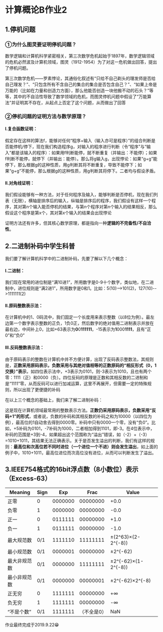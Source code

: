 # 计算概论B作业2
## 1.停机问题
### ①为什么图灵要证明停机问题？
数学逻辑和计算机科学紧密相关，第三次数学危机起始于1897年，数学逻辑领域的危机必然波及计算机领域，图灵（1912-1954）为了对这一危机做出回答，提出了停机问题。

第三次数学危机——罗素悖论，其通俗化叙述有“只给不自己剃头的理发师是否给自己理发？”、“只包含所有不含自己的集合的集合是否包含自己？”、“如果上帝是万能的（比如在力量和创造力方面），那么他能否创造一块他搬不动的石头？”等等，其中的不自洽性导致了数学领域的危机，而图灵停机问题中假设了“万能算法”并证明其不存在，从起点上否定了这个问题，从而做出了回答
### ②停机问题的证明方法与数学原理？
#### Ⅰ.复合函数证明：
假定存在这样的算法f，能够对任何“程序+输入（输入亦可是程序）”的组合判断是否能停机/停下，现在我们构造程序g，对输入的程序进行判断（令“程序”与“输入”都是该输入的程序）：如果用f判断能停，就不断重复（并输出：不能停）；如果f判断不能停，就停下（并输出：能停）。那么将g输入g，出现悖论：如果“g+g”能停下，那么根据g的这种性质，用g判断其将不断重复，导致不能停下；如果“g+g”不能停，那么根据g的这种性质，用g判断其将停下。二者均与假设矛盾。

#### Ⅱ.对角线证明：
我们假设能够有一种方法，对于任何程序及输入，能够判断是否停机，现在我们列表（无限），横轴是排序后的输入，纵轴是排序后的程序，我们假设有这样一个程序，其对第n个输入能否停机的结果，与第n个程序对第n个输入的结果相反，那么假设这个程序是第x个，其对第x个输入的结果会出现悖论

证明方法还有许多，但其核心数学原理，都是指向一种**逻辑的不完备性/不自洽性**。
## 2.二进制补码中学生科普
我们要了解计算机科学中的二进制补码，先要了解以下几个概念：

#### Ⅰ.二进制：
我们现在常用的进位制是“满10进1”，所用数字是0-9十个数字，类似地，在二进制中，进位规则是“满2进1”，所用数字是0和1。比如：5(10)-->101(2)，127(10)-->1111111(2)

#### Ⅱ.原码整数表示法：
在计算机中的1、0码流中，我们固定一个长度用来表示整数（以8位为例）。最左边第一个数字表示整数的正负，1负0正，然后数字的绝对值用二进制表示并放在最右边，中间补上0，比如+63表示为**0**0**111111**，-15表示为**1**000**1111**，且有“正0”和“负0”

#### Ⅲ.反码整数表示法：
由于原码表示的整数在计算机中并不方便计算，出现了反码表示整数法，其规则是，**正数采用原码表示，负数采用与其绝对值相等的正数原码的“相反形式（0，1交换）”表示**，如四位表示法中，+3表示为0101，则-3表示为1010，且也有两个零：1111（正）和0000（负）。四位反码的原理是正数和其相反数的二进制和是“1111”零，从而反码可以进行加减运算，这里不再展开，但需要一定的特殊规则，所以出现了更便捷的补码

在以上三个概念的基础上，我们来了解二进制补码：

这是现在计算机领域最常用的整数表示方法。**正数仍采用原码表示，负数采用“反码+1”的形式**，或者说，负数的补码和其相反数的补码之和为10000（以四位为例），最高位的1自动舍去得到0000零。补码中只有0000一个零，没有“负0”。比如，+5补码为0101，-7补码为1000，二者相加得到1101，即-3。在4位表示中，补码的范围是+3到-4，如果超出这个范围称为“溢出”错误，如（-2）+（-3）=1010+1011，其结果无法正确表示。关于是否发生溢出的判断，我们有这样的规则：**最高位和次高位若不同时进位（一个进位一个不进）则会发生溢出**，如上面的例子中，1010+1011，最高位进位而次高位没有进位，从而可以判断发生了溢出。
## 3.IEEE754格式的16bit浮点数（8小数位）表示（Excess-63）
Meaning | Sign | Exp | Frac | Value
------------ | ------------- | ------------- | ------------- | -------------
正零 | 0 | 0000000 | 00000000 | +0.0
负零 | 1 | 0000000 | 00000000 | -0.0
正一 | 0 | 0111111 | 00000000 | +1.0
负一 | 1 | 0111111 | 00000000 | -1.0
最大规范数 | 0/1 | 1111110 | 11111111 | ±(2^63)×(2-2^(-8))
最小规范数 | 0/1 | 0000001 | 00000000 | ±2^(-62)
最大非规范数 | 0/1 | 0000000 | 11111111 | ±2^(-62)×(1-2^(-8))
最小非规范数 | 0/1 | 0000000 | 00000001 | ±2^(-62)×2^(-8)
正无穷 | 0 | 1111111 | 00000000 | +∞
负无穷 | 1 | 1111111 | 00000000 | -∞
“不是个数” | 0/1 | 1111111 | （不全是0） | NaN
 
 
 
作业最终完成于2019.9.22😁

